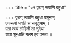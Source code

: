 +++
title = "०१ पृथग् रूपाणि बहुधा"

+++
पृथग् रूपाणि बहुधा पशूनाम्  
एकरूपो भवति सं समृद्ध्याम् ।  
एतां त्वचं लोहिनीं तां नुदेथां  
ग्रावा शुन्धाति मलग इव वस्त्रा ॥